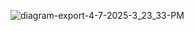 ![diagram-export-4-7-2025-3_23_33-PM](https://github.com/user-attachments/assets/6eca5dd3-cae2-41c4-9c44-91a3a36f485c)
